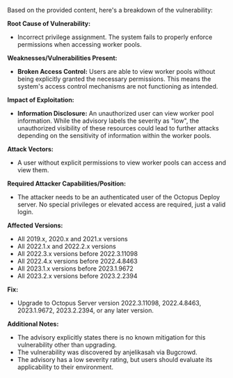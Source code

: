 Based on the provided content, here's a breakdown of the vulnerability:

**Root Cause of Vulnerability:**

*   Incorrect privilege assignment. The system fails to properly enforce permissions when accessing worker pools.

**Weaknesses/Vulnerabilities Present:**

*   **Broken Access Control:** Users are able to view worker pools without being explicitly granted the necessary permissions. This means the system's access control mechanisms are not functioning as intended.

**Impact of Exploitation:**

*   **Information Disclosure:** An unauthorized user can view worker pool information. While the advisory labels the severity as "low", the unauthorized visibility of these resources could lead to further attacks depending on the sensitivity of information within the worker pools.

**Attack Vectors:**

*   A user without explicit permissions to view worker pools can access and view them.

**Required Attacker Capabilities/Position:**

*   The attacker needs to be an authenticated user of the Octopus Deploy server. No special privileges or elevated access are required, just a valid login.

**Affected Versions:**

*   All 2019.x, 2020.x and 2021.x versions
*   All 2022.1.x and 2022.2.x versions
*   All 2022.3.x versions before 2022.3.11098
*   All 2022.4.x versions before 2022.4.8463
*   All 2023.1.x versions before 2023.1.9672
*   All 2023.2.x versions before 2023.2.2394

**Fix:**

*   Upgrade to Octopus Server version 2022.3.11098, 2022.4.8463, 2023.1.9672, 2023.2.2394, or any later version.

**Additional Notes:**

*   The advisory explicitly states there is no known mitigation for this vulnerability other than upgrading.
*   The vulnerability was discovered by anjelikasah via Bugcrowd.
*   The advisory has a low severity rating, but users should evaluate its applicability to their environment.